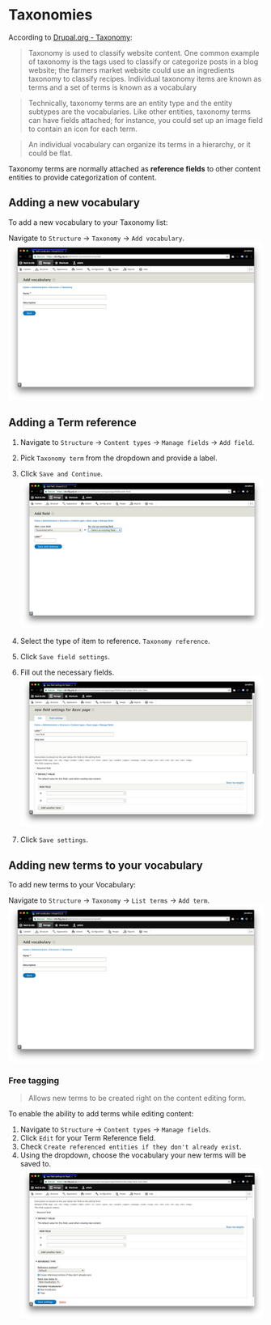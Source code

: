 # Taxonomies

According to [Drupal.org - Taxonomy](https://www.drupal.org/docs/user_guide/en/structure-taxonomy.html):

> Taxonomy is used to classify website content. One common example of taxonomy is the tags used to classify or categorize posts in a blog website; the farmers market website could use an ingredients taxonomy to classify recipes. Individual taxonomy items are known as terms and a set of terms is known as a vocabulary

> Technically, taxonomy terms are an entity type and the entity subtypes are the vocabularies. Like other entities, taxonomy terms can have fields attached; for instance, you could set up an image field to contain an icon for each term.

> An individual vocabulary can organize its terms in a hierarchy, or it could be flat.

Taxonomy terms are normally attached as __reference fields__ to other content entities to provide categorization of content.

## Adding a new vocabulary

To add a new vocabulary to your Taxonomy list:

Navigate to `Structure` -> `Taxonomy` -> `Add vocabulary`.
![Add new Taxonomy vocabulary](images/taxonomies-1.png "Add new vocabulary")

## Adding a Term reference

1. Navigate to `Structure` -> `Content types` -> `Manage fields` -> `Add field`.
2. Pick `Taxonomy term` from the dropdown and provide a label.
3. Click `Save and Continue`.
![Add new term reference](images/taxonomies-2.png "Add new term")

4. Select the type of item to reference. `Taxonomy reference`.
5. Click `Save field settings`.
6. Fill out the necessary fields.
![Add new Taxonomy term - Save Settings](images/taxonomies-5.png "Save Settings")
7. Click `Save settings`.

## Adding new terms to your vocabulary

To add new terms to your Vocabulary:

Navigate to `Structure` -> `Taxonomy` -> `List terms` -> `Add term`.
![Add new Taxonomy term](images/taxonomies-1.png "Add new term")

### Free tagging
> Allows new terms to be created right on the content editing form.

To enable the ability to add terms while editing content:
1. Navigate to `Structure` -> `Content types` -> `Manage fields`.
2. Click `Edit` for your Term Reference field.
3. Check `Create referenced entities if they don't already exist`.
4. Using the dropdown, choose the vocabulary your new terms will be saved to.
![Free tagging](images/taxonomies-4.png "Free tagging")
